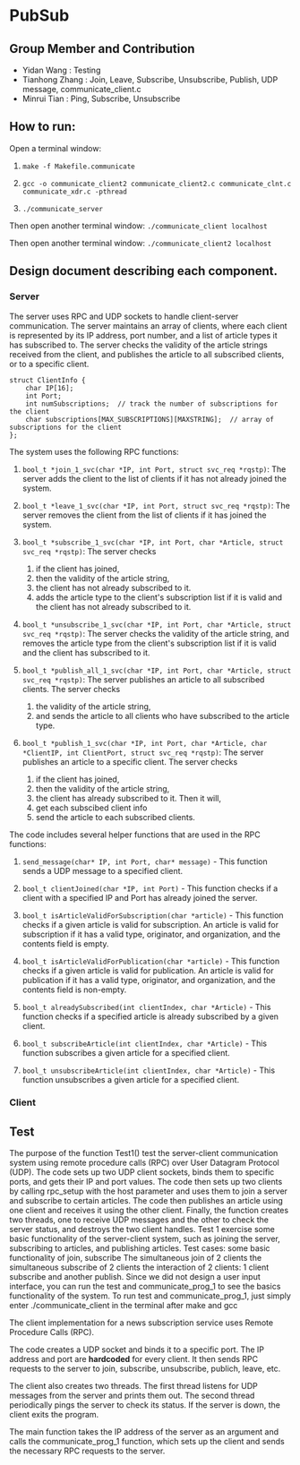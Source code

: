 # PubSub

## Group Member and Contribution
- Yidan Wang : Testing
- Tianhong Zhang : Join, Leave, Subscribe, Unsubscribe, Publish, UDP message, communicate_client.c
- Minrui Tian : Ping, Subscribe, Unsubscribe

## How to run:

Open a terminal window:

1. ```make -f Makefile.communicate```

2. ```gcc -o communicate_client2 communicate_client2.c communicate_clnt.c communicate_xdr.c -pthread```

3. ```./communicate_server```

Then open another terminal window:
```./communicate_client localhost```

Then open another terminal window:
```./communicate_client2 localhost```

## Design document describing each component.

### Server

The server uses RPC and UDP sockets to handle client-server communication. The server maintains an array of clients, where each client is represented by its IP address, port number, and a list of article types it has subscribed to. The server checks the validity of the article strings received from the client, and publishes the article to all subscribed clients, or to a specific client.

```
struct ClientInfo {
    char IP[16];
    int Port;
    int numSubscriptions;  // track the number of subscriptions for the client
    char subscriptions[MAX_SUBSCRIPTIONS][MAXSTRING];  // array of subscriptions for the client
};
```

The system uses the following RPC functions:

1. `bool_t *join_1_svc(char *IP, int Port, struct svc_req *rqstp)`: The server adds the client to the list of clients if it has not already joined the system.

2. `bool_t *leave_1_svc(char *IP, int Port, struct svc_req *rqstp)`: The server removes the client from the list of clients if it has joined the system.

3. `bool_t *subscribe_1_svc(char *IP, int Port, char *Article, struct svc_req *rqstp)`: The server checks 
    1. if the client has joined, 
    2. then the validity of the article string, 
    3. the client has not already subscribed to it. 
    4. adds the article type to the client's subscription list if it is valid and the client has not already subscribed to it.

4. `bool_t *unsubscribe_1_svc(char *IP, int Port, char *Article, struct svc_req *rqstp)`: The server checks the validity of the article string, and removes the article type from the client's subscription list if it is valid and the client has subscribed to it.

5. `bool_t *publish_all_1_svc(char *IP, int Port, char *Article, struct svc_req *rqstp)`: The server publishes an article to all subscribed clients. The server checks 
    1. the validity of the article string, 
    2. and sends the article to all clients who have subscribed to the article type.

6. `bool_t *publish_1_svc(char *IP, int Port, char *Article, char *ClientIP, int ClientPort, struct svc_req *rqstp)`: The server publishes an article to a specific client. The server checks
    1. if the client has joined, 
    2. then the validity of the article string, 
    3. the client has already subscribed to it. 
    Then it will, 
    1. get each subscibed client info
    2. send the article to each subscribed clients. 

The code includes several helper functions that are used in the RPC functions:

1. `send_message(char* IP, int Port, char* message)` - This function sends a UDP message to a specified client.

2. `bool_t clientJoined(char *IP, int Port)` - This function checks if a client with a specified IP and Port has already joined the server.

3. `bool_t isArticleValidForSubscription(char *article)` - This function checks if a given article is valid for subscription. An article is valid for subscription if it has a valid type, originator, and organization, and the contents field is empty.

4. `bool_t isArticleValidForPublication(char *article)` - This function checks if a given article is valid for publication. An article is valid for publication if it has a valid type, originator, and organization, and the contents field is non-empty.

5. `bool_t alreadySubscribed(int clientIndex, char *Article)` - This function checks if a specified article is already subscribed by a given client.

6. `bool_t subscribeArticle(int clientIndex, char *Article)` - This function subscribes a given article for a specified client.

7. `bool_t unsubscribeArticle(int clientIndex, char *Article)` - This function unsubscribes a given article for a specified client.

### Client

## Test

The purpose of the function Test1() test the server-client communication system using remote procedure calls (RPC) over User Datagram Protocol (UDP).
The code sets up two UDP client sockets, binds them to specific ports, and gets their IP and port values. The code then sets up two clients by calling rpc_setup with the host parameter and uses them to join a server and subscribe to certain articles. The code then publishes an article using one client and receives it using the other client. Finally, the function creates two threads, one to receive UDP messages and the other to check the server status, and destroys the two client handles.
Test 1 exercise some basic functionality of the server-client system, such as joining the server, subscribing to articles, and publishing articles.
Test cases:
some basic functionality of join, subscribe
The simultaneous join of 2 clients
the simultaneous subscribe of 2 clients
the interaction of 2 clients: 1 client subscribe and another publish.
Since we did not design a user input interface, you can run the test and communicate_prog_1 to see the basics functionality of the system.
To run test and communicate_prog_1, just simply enter ./communicate_client in the terminal after make and gcc

The client implementation for a news subscription service uses Remote Procedure Calls (RPC).

The code creates a UDP socket and binds it to a specific port. The IP address and port are **hardcoded** for every client. It then sends RPC requests to the server to join, subscribe, unsubscribe, publich, leave, etc. 

The client also creates two threads. The first thread listens for UDP messages from the server and prints them out. The second thread periodically pings the server to check its status. If the server is down, the client exits the program.

The main function takes the IP address of the server as an argument and calls the communicate_prog_1 function, which sets up the client and sends the necessary RPC requests to the server.
